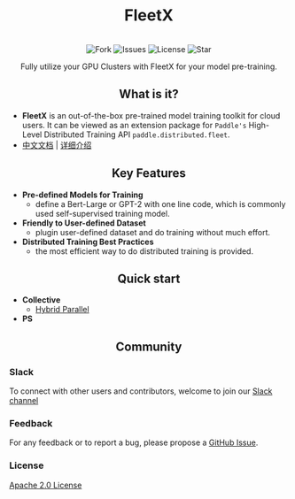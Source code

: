 
<h1 align="center">FleetX</h1>



<p align="center">
    <br>
    <img alt="Fork" src="https://img.shields.io/github/forks/PaddlePaddle/FleetX">
    <img alt="Issues" src="https://img.shields.io/github/issues/PaddlePaddle/FleetX">
    <img alt="License" src="https://img.shields.io/github/license/PaddlePaddle/FleetX">
    <img alt="Star" src="https://img.shields.io/github/stars/PaddlePaddle/FleetX">
    <br>
<p>


<p align="center"> Fully utilize your GPU Clusters with FleetX for your model pre-training. </p>

<h2 align="center">What is it?</h2>

- **FleetX** is an out-of-the-box pre-trained model training toolkit for cloud users. It can be viewed as an extension package for `Paddle's` High-Level Distributed Training API `paddle.distributed.fleet`. 
- [中文文档](https://fleet-x.readthedocs.io/en/latest/) | [详细介绍](https://fleet-x.readthedocs.io/en/latest/paddle_fleet_rst/distributed_introduction.html)

<h2 align="center">Key Features</h2>

- **Pre-defined Models for Training**
    - define a Bert-Large or GPT-2 with one line code, which is commonly used self-supervised training model.
- **Friendly to User-defined Dataset**
    - plugin user-defined dataset and do training without much effort.
- **Distributed Training Best Practices**
    - the most efficient way to do distributed training is provided.

<h2 align="center">Quick start</h2>

- **Collective**
  - [Hybrid Parallel](examples/hybrid_parallelism/README.md)
- **PS**

<h2 align="center">Community</h2>

### Slack

To connect with other users and contributors, welcome to join our [Slack channel](https://fleetx.slack.com/archives/CUBPKHKMJ)

### Feedback

For any feedback or to report a bug, please propose a [GitHub Issue](https://github.com/PaddlePaddle/FleetX/issues).

### License

[Apache 2.0 License](https://github.com/PaddlePaddle/FleetX/blob/develop/LICENSE)
